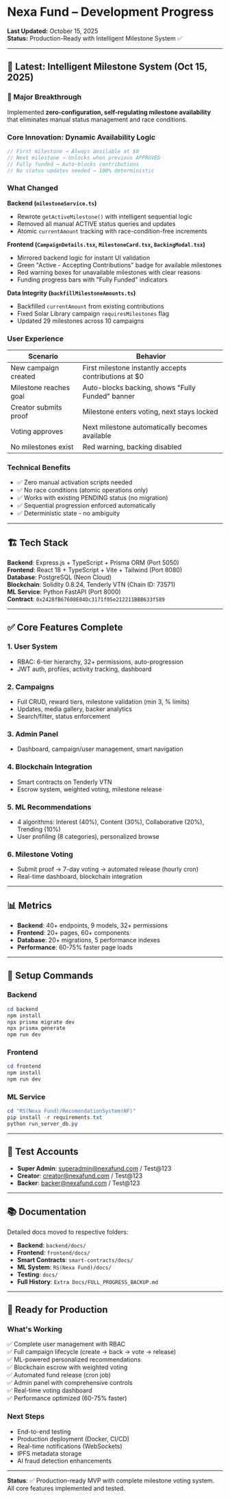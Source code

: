 # Nexa Fund – Development Progress

**Last Updated:** October 15, 2025  
**Status:** Production-Ready with Intelligent Milestone System ✅

---

## 🎉 Latest: Intelligent Milestone System (Oct 15, 2025)

### 🚀 Major Breakthrough
Implemented **zero-configuration, self-regulating milestone availability** that eliminates manual status management and race conditions.

### Core Innovation: Dynamic Availability Logic
```typescript
// First milestone → Always available at $0
// Next milestone → Unlocks when previous APPROVED
// Fully funded → Auto-blocks contributions
// No status updates needed → 100% deterministic
```

### What Changed
**Backend (`milestoneService.ts`)**
- Rewrote `getActiveMilestone()` with intelligent sequential logic
- Removed all manual ACTIVE status queries and updates
- Atomic `currentAmount` tracking with race-condition-free increments

**Frontend (`CampaignDetails.tsx`, `MilestoneCard.tsx`, `BackingModal.tsx`)**
- Mirrored backend logic for instant UI validation
- Green "Active - Accepting Contributions" badge for available milestones
- Red warning boxes for unavailable milestones with clear reasons
- Funding progress bars with "Fully Funded" indicators

**Data Integrity (`backfillMilestoneAmounts.ts`)**
- Backfilled `currentAmount` from existing contributions
- Fixed Solar Library campaign `requiresMilestones` flag
- Updated 29 milestones across 10 campaigns

### User Experience
| Scenario | Behavior |
|----------|----------|
| New campaign created | First milestone instantly accepts contributions at $0 |
| Milestone reaches goal | Auto-blocks backing, shows "Fully Funded" banner |
| Creator submits proof | Milestone enters voting, next stays locked |
| Voting approves | Next milestone automatically becomes available |
| No milestones exist | Red warning, backing disabled |

### Technical Benefits
- ✅ Zero manual activation scripts needed
- ✅ No race conditions (atomic operations only)
- ✅ Works with existing PENDING status (no migration)
- ✅ Sequential progression enforced automatically
- ✅ Deterministic state - no ambiguity

---

## 🏗️ Tech Stack

**Backend**: Express.js + TypeScript + Prisma ORM (Port 5050)  
**Frontend**: React 18 + TypeScript + Vite + Tailwind (Port 8080)  
**Database**: PostgreSQL (Neon Cloud)  
**Blockchain**: Solidity 0.8.24, Tenderly VTN (Chain ID: 73571)  
**ML Service**: Python FastAPI (Port 8000)  
**Contract**: `0x2428fB67608E04Dc3171f05e212211BBB633f589`

---

## ✅ Core Features Complete

### 1. User System
- RBAC: 6-tier hierarchy, 32+ permissions, auto-progression
- JWT auth, profiles, activity tracking, dashboard

### 2. Campaigns
- Full CRUD, reward tiers, milestone validation (min 3, % limits)
- Updates, media gallery, backer analytics
- Search/filter, status enforcement

### 3. Admin Panel
- Dashboard, campaign/user management, smart navigation

### 4. Blockchain Integration
- Smart contracts on Tenderly VTN
- Escrow system, weighted voting, milestone release

### 5. ML Recommendations
- 4 algorithms: Interest (40%), Content (30%), Collaborative (20%), Trending (10%)
- User profiling (8 categories), personalized browse

### 6. Milestone Voting
- Submit proof → 7-day voting → automated release (hourly cron)
- Real-time dashboard, blockchain integration

---

## 📊 Metrics

- **Backend**: 40+ endpoints, 9 models, 32+ permissions
- **Frontend**: 20+ pages, 60+ components
- **Database**: 20+ migrations, 5 performance indexes
- **Performance**: 60-75% faster page loads

---

## 🔧 Setup Commands

### Backend
```powershell
cd backend
npm install
npx prisma migrate dev
npx prisma generate
npm run dev
```

### Frontend
```powershell
cd frontend
npm install
npm run dev
```

### ML Service
```powershell
cd "RS(Nexa Fund)/RecomendationSystem(NF)"
pip install -r requirements.txt
python run_server_db.py
```

---

## 🧪 Test Accounts

- **Super Admin**: superadmin@nexafund.com / Test@123
- **Creator**: creator@nexafund.com / Test@123
- **Backer**: backer@nexafund.com / Test@123

---

## 📚 Documentation

Detailed docs moved to respective folders:
- **Backend**: `backend/docs/`
- **Frontend**: `frontend/docs/`
- **Smart Contracts**: `smart-contracts/docs/`
- **ML System**: `RS(Nexa Fund)/docs/`
- **Testing**: `docs/`
- **Full History**: `Extra Docs/FULL_PROGRESS_BACKUP.md`

---

## 🚀 Ready for Production

### What's Working
✅ Complete user management with RBAC  
✅ Full campaign lifecycle (create → back → vote → release)  
✅ ML-powered personalized recommendations  
✅ Blockchain escrow with weighted voting  
✅ Automated fund release (cron job)  
✅ Admin panel with comprehensive controls  
✅ Real-time voting dashboard  
✅ Performance optimized (60-75% faster)  

### Next Steps
- End-to-end testing
- Production deployment (Docker, CI/CD)
- Real-time notifications (WebSockets)
- IPFS metadata storage
- AI fraud detection enhancements

---

**Status**: ✅ Production-ready MVP with complete milestone voting system. All core features implemented and tested.
